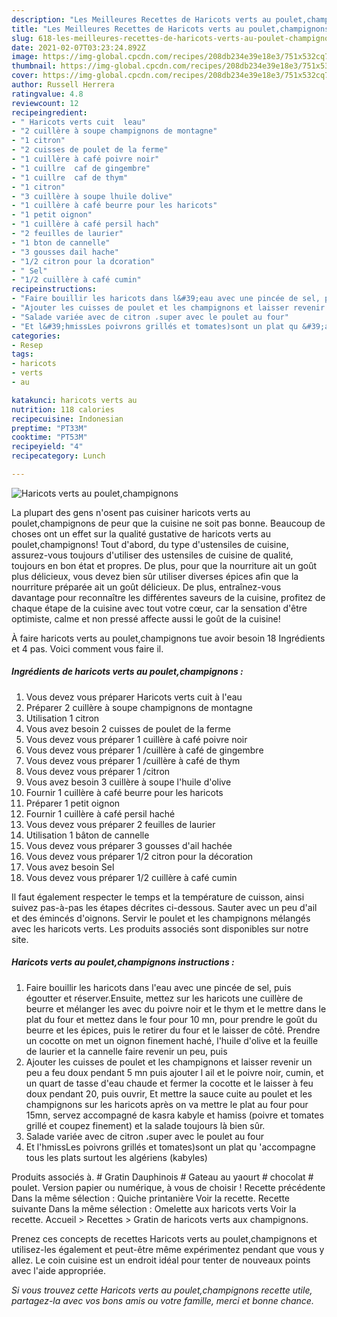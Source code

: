 ```yaml
---
description: "Les Meilleures Recettes de Haricots verts au poulet,champignons"
title: "Les Meilleures Recettes de Haricots verts au poulet,champignons"
slug: 618-les-meilleures-recettes-de-haricots-verts-au-poulet-champignons
date: 2021-02-07T03:23:24.892Z
image: https://img-global.cpcdn.com/recipes/208db234e39e18e3/751x532cq70/haricots-verts-au-pouletchampignons-photo-principale-de-la-recette.jpg
thumbnail: https://img-global.cpcdn.com/recipes/208db234e39e18e3/751x532cq70/haricots-verts-au-pouletchampignons-photo-principale-de-la-recette.jpg
cover: https://img-global.cpcdn.com/recipes/208db234e39e18e3/751x532cq70/haricots-verts-au-pouletchampignons-photo-principale-de-la-recette.jpg
author: Russell Herrera
ratingvalue: 4.8
reviewcount: 12
recipeingredient:
- " Haricots verts cuit  leau"
- "2 cuillère à soupe champignons de montagne"
- "1 citron"
- "2 cuisses de poulet de la ferme"
- "1 cuillère à café poivre noir"
- "1 cuillre  caf de gingembre"
- "1 cuillre  caf de thym"
- "1 citron"
- "3 cuillère à soupe lhuile dolive"
- "1 cuillère à café beurre pour les haricots"
- "1 petit oignon"
- "1 cuillère à café persil hach"
- "2 feuilles de laurier"
- "1 bton de cannelle"
- "3 gousses dail hache"
- "1/2 citron pour la dcoration"
- " Sel"
- "1/2 cuillère à café cumin"
recipeinstructions:
- "Faire bouillir les haricots dans l&#39;eau avec une pincée de sel, puis égoutter et réserver.Ensuite, mettez sur les haricots une cuillère de beurre et mélanger les avec du poivre noir et le thym et le mettre dans le plat du four et mettez dans le four pour 10 mn, pour prendre le goût du beurre et les épices, puis le retirer du four et le laisser de côté. Prendre un cocotte on met un oignon finement haché, l&#39;huile d&#39;olive et la feuille de laurier et la cannelle faire revenir un peu, puis"
- "Ajouter les cuisses de poulet et les champignons et laisser revenir un peu a feu doux pendant 5 mn puis ajouter l ail et le poivre noir, cumin, et un quart de tasse d&#39;eau chaude et fermer la cocotte et le laisser à feu doux pendant 20, puis ouvrir, Et mettre la sauce cuite au poulet et les champignons sur les haricots après on va mettre le plat au four pour 15mn, servez accompagné de kasra kabyle et hamiss (poivre et tomates grillé et coupez finement) et la salade toujours là bien sûr."
- "Salade variée avec de citron ،super avec le poulet au four"
- "Et l&#39;hmissLes poivrons grillés et tomates)sont un plat qu &#39;accompagne tous les plats surtout les algériens (kabyles)"
categories:
- Resep
tags:
- haricots
- verts
- au

katakunci: haricots verts au 
nutrition: 118 calories
recipecuisine: Indonesian
preptime: "PT33M"
cooktime: "PT53M"
recipeyield: "4"
recipecategory: Lunch

---
```



![Haricots verts au poulet,champignons](https://img-global.cpcdn.com/recipes/208db234e39e18e3/751x532cq70/haricots-verts-au-pouletchampignons-photo-principale-de-la-recette.jpg)

La plupart des gens n'osent pas cuisiner haricots verts au poulet,champignons de peur que la cuisine ne soit pas bonne. Beaucoup de choses ont un effet sur la qualité gustative de haricots verts au poulet,champignons! Tout d'abord, du type d'ustensiles de cuisine, assurez-vous toujours d'utiliser des ustensiles de cuisine de qualité, toujours en bon état et propres. De plus, pour que la nourriture ait un goût plus délicieux, vous devez bien sûr utiliser diverses épices afin que la nourriture préparée ait un goût délicieux. De plus, entraînez-vous davantage pour reconnaître les différentes saveurs de la cuisine, profitez de chaque étape de la cuisine avec tout votre cœur, car la sensation d'être optimiste, calme et non pressé affecte aussi le goût de la cuisine!

<!--inarticleads1-->

À faire haricots verts au poulet,champignons tue avoir besoin 18 Ingrédients et 4 pas. Voici comment vous faire il.

##### Ingrédients de haricots verts au poulet,champignons :

1. Vous devez vous préparer  Haricots verts cuit à l&#39;eau
1. Préparer 2 cuillère à soupe champignons de montagne
1. Utilisation 1 citron
1. Vous avez besoin 2 cuisses de poulet de la ferme
1. Vous devez vous préparer 1 cuillère à café poivre noir
1. Vous devez vous préparer 1 /cuillère à café de gingembre
1. Vous devez vous préparer 1 /cuillère à café de thym
1. Vous devez vous préparer 1 /citron
1. Vous avez besoin 3 cuillère à soupe l&#39;huile d&#39;olive
1. Fournir 1 cuillère à café beurre pour les haricots
1. Préparer 1 petit oignon
1. Fournir 1 cuillère à café persil haché
1. Vous devez vous préparer 2 feuilles de laurier
1. Utilisation 1 bâton de cannelle
1. Vous devez vous préparer 3 gousses d&#39;ail hachée
1. Vous devez vous préparer 1/2 citron pour la décoration
1. Vous avez besoin  Sel
1. Vous devez vous préparer 1/2 cuillère à café cumin


Il faut également respecter le temps et la température de cuisson, ainsi suivez pas-à-pas les étapes décrites ci-dessous. Sauter avec un peu d&#39;ail et des émincés d&#39;oignons. Servir le poulet et les champignons mélangés avec les haricots verts. Les produits associés sont disponibles sur notre site. 

<!--inarticleads2-->

##### Haricots verts au poulet,champignons instructions :

1. Faire bouillir les haricots dans l&#39;eau avec une pincée de sel, puis égoutter et réserver.Ensuite, mettez sur les haricots une cuillère de beurre et mélanger les avec du poivre noir et le thym et le mettre dans le plat du four et mettez dans le four pour 10 mn, pour prendre le goût du beurre et les épices, puis le retirer du four et le laisser de côté. Prendre un cocotte on met un oignon finement haché, l&#39;huile d&#39;olive et la feuille de laurier et la cannelle faire revenir un peu, puis
1. Ajouter les cuisses de poulet et les champignons et laisser revenir un peu a feu doux pendant 5 mn puis ajouter l ail et le poivre noir, cumin, et un quart de tasse d&#39;eau chaude et fermer la cocotte et le laisser à feu doux pendant 20, puis ouvrir, Et mettre la sauce cuite au poulet et les champignons sur les haricots après on va mettre le plat au four pour 15mn, servez accompagné de kasra kabyle et hamiss (poivre et tomates grillé et coupez finement) et la salade toujours là bien sûr.
1. Salade variée avec de citron ،super avec le poulet au four
1. Et l&#39;hmissLes poivrons grillés et tomates)sont un plat qu &#39;accompagne tous les plats surtout les algériens (kabyles)


Produits associés à. # Gratin Dauphinois # Gateau au yaourt # chocolat # poulet. Version papier ou numérique, à vous de choisir ! Recette précédente Dans la même sélection : Quiche printanière Voir la recette. Recette suivante Dans la même sélection : Omelette aux haricots verts Voir la recette. Accueil &gt; Recettes &gt; Gratin de haricots verts aux champignons. 

<!--inarticleads1-->

<p>
Prenez ces concepts de recettes Haricots verts au poulet,champignons et utilisez-les également et peut-être même expérimentez pendant que vous y allez. Le coin cuisine est un endroit idéal pour tenter de nouveaux points avec l'aide appropriée.
</p>

<p>
<i>Si vous trouvez cette Haricots verts au poulet,champignons recette utile, partagez-la avec vos bons amis ou votre famille, merci et bonne chance.</i>
</p>
